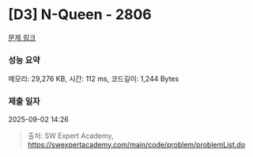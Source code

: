 # [D3] N-Queen - 2806 

[문제 링크](https://swexpertacademy.com/main/code/problem/problemDetail.do?contestProbId=AV7GKs06AU0DFAXB) 

### 성능 요약

메모리: 29,276 KB, 시간: 112 ms, 코드길이: 1,244 Bytes

### 제출 일자

2025-09-02 14:26



> 출처: SW Expert Academy, https://swexpertacademy.com/main/code/problem/problemList.do